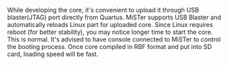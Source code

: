 While developing the core, it's convenient to upload it through USB blaster(JTAG) port directly from Quartus. MiSTer supports USB Blaster and automatically reloads Linux part for uploaded core. Since Linux requires reboot (for better stability), you may notice longer time to start the core. This is normal. It's advised to have console connected to MiSTer to control the booting process. Once core compiled in RBF format and put into SD card, loading speed will be fast.
